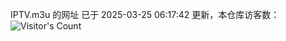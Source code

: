 IPTV.m3u 的网址 已于 2025-03-25 06:17:42 更新，本仓库访客数：![Visitor's Count](https://profile-counter.glitch.me/hero1898_tv/count.svg)
